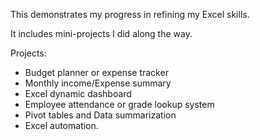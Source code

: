 This demonstrates my progress in refining my Excel skills.

It includes mini-projects I did along the way.

Projects:

- Budget planner or expense tracker
- Monthly income/Expense summary
- Excel dynamic dashboard
- Employee attendance or grade lookup system
- Pivot tables and Data summarization
- Excel automation.
